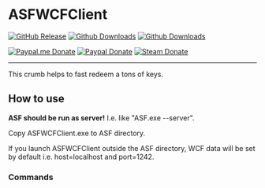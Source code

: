 # ASFWCFClient

[![GitHub Release](https://img.shields.io/github/release/Shmurdik/ASFWCFClient.svg?label=Latest&maxAge=60&colorB=008000)](https://github.com/Shmurdik/ASFWCFClient/releases/latest)
[![Github Downloads](https://img.shields.io/github/downloads/Shmurdik/ASFWCFClient/latest/total.svg?label=Downloads&maxAge=60&colorB=008000)](https://github.com/Shmurdik/ASFWCFClient/releases/latest)
[![Github Downloads](https://img.shields.io/github/downloads/Shmurdik/ASFWCFClient/total.svg?label=Downloads&maxAge=60&colorB=008000)](https://github.com/Shmurdik/ASFWCFClient/releases)

[![Paypal.me Donate](https://img.shields.io/badge/Paypal.me-donate-blue.svg)](https://www.paypal.me/Shmurdik/1usd)
[![Paypal Donate](https://img.shields.io/badge/Paypal-donate-blue.svg)](https://www.paypal.com/cgi-bin/webscr?cmd=_donations&business=CWHKXHVBFJV7C&lc=RU&item_name=Shmurdik&item_number=GitHub&currency_code=USD&bn=PP%2dDonationsBF%3abtn_donateCC_LG%2egif%3aNonHosted)
[![Steam Donate](https://img.shields.io/badge/Steam-donate-lightgrey.svg)](https://steamcommunity.com/tradeoffer/new/?partner=79911927&token=29mtqolb)

***

This crumb helps to fast redeem a tons of keys.

## How to use

**ASF should be run as server!** I.e. like "ASF.exe --server".

Copy ASFWCFClient.exe to ASF directory.

If you launch ASFWCFClient outside the ASF directory, WCF data will be set by default i.e. host=localhost and port=1242.

### Commands


